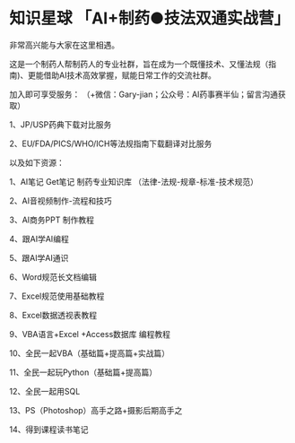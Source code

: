 # 知识星球 「AI+制药●技法双通实战营」


非常高兴能与大家在这里相遇。  

这是一个制药人帮制药人的专业社群，旨在成为一个既懂技术、又懂法规（指南)、更能借助AI技术高效掌握，赋能日常工作的交流社群。  

加入即可享受服务： （+微信：Gary-jian；公众号：AI药事赛半仙；留言沟通获取）

1、JP/USP药典下载对比服务 

2、EU/FDA/PICS/WHO/ICH等法规指南下载翻译对比服务  

以及如下资源：

1、AI笔记 Get笔记 制药专业知识库 （法律-法规-规章-标准-技术规范）

2、AI音视频制作-流程和技巧

3、AI商务PPT 制作教程

4、跟AI学AI编程

5、跟AI学AI通识

6、Word规范长文档编辑

7、Excel规范使用基础教程

8、Excel数据透视表教程

9、VBA语言+Excel +Access数据库 编程教程

10、全民一起VBA（基础篇+提高篇+实战篇）

11、全民一起玩Python（基础篇+提高篇）

12、全民一起用SQL

13、PS（Photoshop）高手之路+摄影后期高手之

14、得到课程读书笔记
